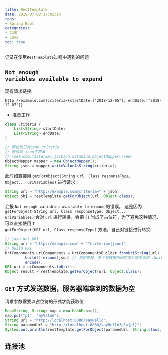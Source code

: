 ```yaml
---
title: RestTemplate
date: 2019-07-08 17:01:14
tags:
- Spring Boot
categories:
- 后端
- Java
toc: true
---
```


记录在使用`RestTemplate`过程中遇到的问题

<!---more ---->

## <code>Not enough variables available to expand</code>

现有请求链接:
```
http://example.com?criteria={startDate:["2018-12-05"], endDate:["2018-12-07"]}
```

- 准备工作

```java
class Criteria {
    List<String> startDate;
    List<String> endDate;
}
```

```java
// 假设现已有bean criteria
// 转换成 json字符串
// <see>com.fasterxml.jackson.databind.ObjectMapper</see>
ObjectMapper mapper = new ObjectMapper();
String json = mapper.writeValueAsString(criteria);
```
此时如直接用 <code>getForObject(String url, Class<T> responseType, Object... uriVariables)</code> 进行请求 :

```java
String url = "http://example.com?criteria=" + json;
Object obj = restTemplate.getForObject(url, Object.class);
```

会报 <code>Not enough variables available to expand</code> 的错误。
这是因为 <code>getForObject(String url, Class<T> responseType, Object... uriVariables)</code> 会对 <code>url</code> 进行转换，会把 <code>{}</code> 当成了占位符，为了避免这种情况，可以直接使用 <code>T getForObject(URI url, Class<T> responseType)</code> 方法，自己对链接进行转换:

```java
// java.net.URI
String url = "http://example.com" + "?criteria={json}";
// build URI
UriComponents uriComponents = UriComponentsBuilder.fromUriString(url)
        .build().expand(json) // 指定参数，多个参数按出现的前后顺序添加 .build(json1, json2)
        .encode();
URI uri = uiComponents.toUri();
Object result = restTemplate.getForObject(uri, Object.class);
```

## <code>GET</code> 方式发送数据，服务器端拿到的数据为空

请求参数需要以占位符的形式才能获取值：
```java
Map<String, String> map = new HashMap<>();
map.put("p1", "myValue");
String url = "http://localhost:8080/sayHello";
String paramedUrl = "http://localhost:8080/sayHello?p1={p1}";
System.out.println(restTemplate.getForObject(paramedUrl, String.class, map));
```

## 连接池